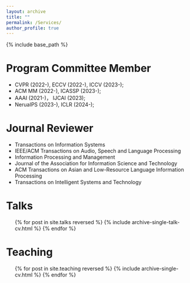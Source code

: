 ```yaml
---
layout: archive
title: ""
permalink: /Services/
author_profile: true
---
```


{% include base_path %}


  
Program Committee Member
======
* CVPR (2022-), ECCV (2022-), ICCV (2023-);
* ACM MM (2022-), ICASSP (2023-);
* AAAI (2021-)， IJCAI (2023);
* NeruaIPS (2023-), ICLR (2024-);
<!-- * ACL (2022-), EMNLP (2022-), NAACL (2024-), EACL (2022-) -->

Journal Reviewer
======
* Transactions on Information Systems
* IEEE/ACM Transactions on Audio, Speech and Language Processing
* Information Processing and Management
* Journal of the Association for Information Science and Technology
* ACM Transactions on Asian and Low-Resource Language Information Processing
* Transactions on Intelligent Systems and Technology

Talks
======
  <ul>{% for post in site.talks reversed %}
    {% include archive-single-talk-cv.html  %}
  {% endfor %}</ul>
  

Teaching
======
  <ul>{% for post in site.teaching reversed %}
    {% include archive-single-cv.html %}
  {% endfor %}</ul>